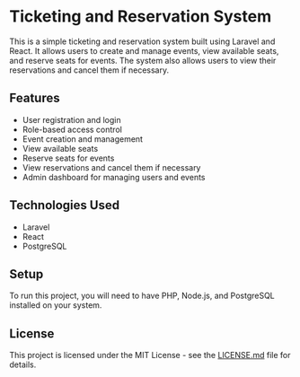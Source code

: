 # Ticketing and Reservation System

This is a simple ticketing and reservation system built using Laravel and React. It allows users to create and manage events, view available seats, and reserve seats for events. The system also allows users to view their reservations and cancel them if necessary.  

## Features

- User registration and login
- Role-based access control
- Event creation and management
- View available seats
- Reserve seats for events
- View reservations and cancel them if necessary
- Admin dashboard for managing users and events

## Technologies Used

- Laravel
- React
- PostgreSQL

## Setup

To run this project, you will need to have PHP, Node.js, and PostgreSQL installed on your system. 

## License

This project is licensed under the MIT License - see the [LICENSE.md](LICENSE.md) file for details. 
